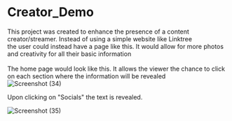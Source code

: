 # Creator_Demo

This project was created to enhance the presence of a content creator/streamer. Instead of using a simple website like Linktree <br>
the user could instead have a page like this. It would allow for more photos and creativity for all their basic information <br>
<br>
The home page would look like this. It allows the viewer the chance to click on each section where the information will be revealed <br>
![Screenshot (34)](https://user-images.githubusercontent.com/89669426/188734772-9078af3d-15a5-4180-9c3f-90672a0a5f88.png)

Upon clicking on "Socials" the text is revealed. <br>

![Screenshot (35)](https://user-images.githubusercontent.com/89669426/188734809-5424297e-e94c-487c-a292-abc3d97fbd4c.png)
